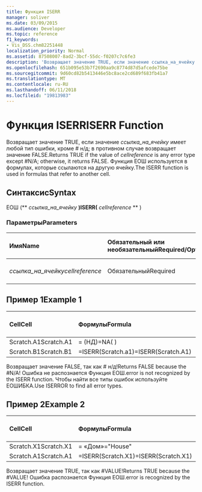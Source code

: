 ```yaml
---
title: Функция ISERR
manager: soliver
ms.date: 03/09/2015
ms.audience: Developer
ms.topic: reference
f1_keywords:
- Vis_DSS.chm82251448
localization_priority: Normal
ms.assetid: 87508007-8ad2-3bcf-55dc-f0207c7c6fe3
description: 'Возвращает значение TRUE, если значение ссылка_на_ячейку имеет любой тип ошибки, кроме # н/д; в противном случае возвращает значение FALSE. Функция ЕОШ используется в формулах, которые ссылаются на другую ячейку.'
ms.openlocfilehash: 651b095e53b7f2690aa9c8774d87d5afcede75be
ms.sourcegitcommit: 9d60cd82b5413446e5bc8ace2cd689f683fb41a7
ms.translationtype: MT
ms.contentlocale: ru-RU
ms.lasthandoff: 06/11/2018
ms.locfileid: "19813983"
---
```

# <a name="iserr-function"></a><span data-ttu-id="b04d0-104">Функция ISERR</span><span class="sxs-lookup"><span data-stu-id="b04d0-104">ISERR Function</span></span>

<span data-ttu-id="b04d0-105">Возвращает значение TRUE, если значение _ссылка_на_ячейку_ имеет любой тип ошибки, кроме # н/д; в противном случае возвращает значение FALSE.</span><span class="sxs-lookup"><span data-stu-id="b04d0-105">Returns TRUE if the value of  _cellreference_ is any error type except #N/A; otherwise, it returns FALSE.</span></span> <span data-ttu-id="b04d0-106">Функция ЕОШ используется в формулах, которые ссылаются на другую ячейку.</span><span class="sxs-lookup"><span data-stu-id="b04d0-106">The ISERR function is used in formulas that refer to another cell.</span></span> 
  
## <a name="syntax"></a><span data-ttu-id="b04d0-107">Синтаксис</span><span class="sxs-lookup"><span data-stu-id="b04d0-107">Syntax</span></span>

<span data-ttu-id="b04d0-108">ЕОШ (** *ссылка_на_ячейку* **)</span><span class="sxs-lookup"><span data-stu-id="b04d0-108">ISERR(** *cellreference* ** )</span></span> 
  
### <a name="parameters"></a><span data-ttu-id="b04d0-109">Параметры</span><span class="sxs-lookup"><span data-stu-id="b04d0-109">Parameters</span></span>

|<span data-ttu-id="b04d0-110">**Имя**</span><span class="sxs-lookup"><span data-stu-id="b04d0-110">**Name**</span></span>|<span data-ttu-id="b04d0-111">**Обязательный или необязательный**</span><span class="sxs-lookup"><span data-stu-id="b04d0-111">**Required/Optional**</span></span>|<span data-ttu-id="b04d0-112">**Тип данных**</span><span class="sxs-lookup"><span data-stu-id="b04d0-112">**Data Type**</span></span>|<span data-ttu-id="b04d0-113">**Описание**</span><span class="sxs-lookup"><span data-stu-id="b04d0-113">**Description**</span></span>|
|:-----|:-----|:-----|:-----|
| <span data-ttu-id="b04d0-114">_ссылка_на_ячейку_</span><span class="sxs-lookup"><span data-stu-id="b04d0-114">_cellreference_</span></span> <br/> |<span data-ttu-id="b04d0-115">Обязательный</span><span class="sxs-lookup"><span data-stu-id="b04d0-115">Required</span></span>  <br/> |<span data-ttu-id="b04d0-116">**Строка**</span><span class="sxs-lookup"><span data-stu-id="b04d0-116">**String**</span></span> <br/> |<span data-ttu-id="b04d0-117">Ссылка на ячейку.</span><span class="sxs-lookup"><span data-stu-id="b04d0-117">Reference to a cell.</span></span>  <br/> |
   
## <a name="example-1"></a><span data-ttu-id="b04d0-118">Пример 1</span><span class="sxs-lookup"><span data-stu-id="b04d0-118">Example 1</span></span>

|<span data-ttu-id="b04d0-119">**Cell**</span><span class="sxs-lookup"><span data-stu-id="b04d0-119">**Cell**</span></span>|<span data-ttu-id="b04d0-120">**Формулы**</span><span class="sxs-lookup"><span data-stu-id="b04d0-120">**Formula**</span></span>|<span data-ttu-id="b04d0-121">**Возвращаемое значение**</span><span class="sxs-lookup"><span data-stu-id="b04d0-121">**Value returned**</span></span>|
|:-----|:-----|:-----|
|<span data-ttu-id="b04d0-122">Scratch.A1</span><span class="sxs-lookup"><span data-stu-id="b04d0-122">Scratch.A1</span></span>  <br/> |<span data-ttu-id="b04d0-123">= (НД)</span><span class="sxs-lookup"><span data-stu-id="b04d0-123">=NA( )</span></span>  <br/> |<span data-ttu-id="b04d0-124"># Н/Д!</span><span class="sxs-lookup"><span data-stu-id="b04d0-124">#N/A!</span></span>  <br/> |
|<span data-ttu-id="b04d0-125">Scratch.B1</span><span class="sxs-lookup"><span data-stu-id="b04d0-125">Scratch.B1</span></span>  <br/> |<span data-ttu-id="b04d0-126">=ISERR(Scratch.a1)</span><span class="sxs-lookup"><span data-stu-id="b04d0-126">=ISERR(Scratch.A1)</span></span>  <br/> |<span data-ttu-id="b04d0-127">FALSE</span><span class="sxs-lookup"><span data-stu-id="b04d0-127">FALSE</span></span>  <br/> |
   
<span data-ttu-id="b04d0-128">Возвращает значение FALSE, так как # н/д!</span><span class="sxs-lookup"><span data-stu-id="b04d0-128">Returns FALSE because the #N/A!</span></span> <span data-ttu-id="b04d0-129">Ошибка не распознается Функция ЕОШ.</span><span class="sxs-lookup"><span data-stu-id="b04d0-129">error is not recognized by the ISERR function.</span></span> <span data-ttu-id="b04d0-130">Чтобы найти все типы ошибок используйте ЕОШИБКА.</span><span class="sxs-lookup"><span data-stu-id="b04d0-130">Use ISERROR to find all error types.</span></span>
  
## <a name="example-2"></a><span data-ttu-id="b04d0-131">Пример 2</span><span class="sxs-lookup"><span data-stu-id="b04d0-131">Example 2</span></span>

|<span data-ttu-id="b04d0-132">**Cell**</span><span class="sxs-lookup"><span data-stu-id="b04d0-132">**Cell**</span></span>|<span data-ttu-id="b04d0-133">**Формулы**</span><span class="sxs-lookup"><span data-stu-id="b04d0-133">**Formula**</span></span>|<span data-ttu-id="b04d0-134">**Возвращаемое значение**</span><span class="sxs-lookup"><span data-stu-id="b04d0-134">**Value returned**</span></span>|
|:-----|:-----|:-----|
|<span data-ttu-id="b04d0-135">Scratch.X1</span><span class="sxs-lookup"><span data-stu-id="b04d0-135">Scratch.X1</span></span>  <br/> |<span data-ttu-id="b04d0-136">= «Дом»</span><span class="sxs-lookup"><span data-stu-id="b04d0-136">="House"</span></span>  <br/> |<span data-ttu-id="b04d0-137">#VALUE!</span><span class="sxs-lookup"><span data-stu-id="b04d0-137">#VALUE!</span></span>  <br/> |
|<span data-ttu-id="b04d0-138">Scratch.A1</span><span class="sxs-lookup"><span data-stu-id="b04d0-138">Scratch.A1</span></span>  <br/> |<span data-ttu-id="b04d0-139">=ISERR(Scratch.X1)</span><span class="sxs-lookup"><span data-stu-id="b04d0-139">=ISERR(Scratch.X1)</span></span>  <br/> |<span data-ttu-id="b04d0-140">TRUE</span><span class="sxs-lookup"><span data-stu-id="b04d0-140">TRUE</span></span>  <br/> |
   
<span data-ttu-id="b04d0-141">Возвращает значение TRUE, так как #VALUE!</span><span class="sxs-lookup"><span data-stu-id="b04d0-141">Returns TRUE because the #VALUE!</span></span> <span data-ttu-id="b04d0-142">Ошибка распознается Функция ЕОШ.</span><span class="sxs-lookup"><span data-stu-id="b04d0-142">error is recognized by the ISERR function.</span></span>
  

